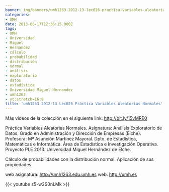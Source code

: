 ```yaml
---
banner: img/banners/umh1263-2012-13-lec026-practica-variables-aleatorias-normales.jpg
categories:
- UMH
date: 2013-06-17T12:36:15.000Z
tags:
- UMH
- Universidad
- Miguel
- Hernandez
- cálculo
- probabilidad
- distribución
- normal
- análisis
- exploratorio
- datos
- estadística
- Universidad Miguel Hernandez
- umh1263
- yt:stretch=16:9
title: 'umh1263 2012-13 Lec026 Práctica Variables Aleatorias Normales'
---
```


Más vídeos de la colección en el siguiente link: http://bit.ly/15vMRE0

Práctica Variables Aleatorias Normales.
Asignatura: Análisis Exploratorio de Datos.
Grado en Administración y Dirección de Empresas (Elche).
Profesora: Mª Asunción Martínez Mayoral.
Dpto. de Estadística, Matemáticas e Informática.
Área de Estadística e Investigación Operativa.
Proyecto PLE 2013. Universidad Miguel Hernández de Elche.

Cálculo de probabilidades con la distribución normal. Aplicación de sus propiedades.

web asignatura: http://umh1263.edu.umh.es
web: http://umh.es

{{< youtube s5-w2S0nLMk >}}
